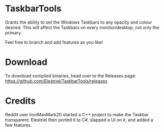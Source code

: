 # TaskbarTools
Grants the ability to set the Windows Taskbars to any opacity and colour desired. This will affect the Taskbars on every monitor/desktop, not only the primary.

Feel free to branch and add features as you like!

# Download
To download compiled binaries, head over to the Releases page: https://github.com/Elestriel/TaskbarTools/releases

# Credits 
Reddit user IronManMark20 started a C++ project to make the Taskbar transparent.
Elestriel then ported it to C#, slapped a UI on it, and added a few features.
